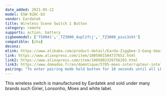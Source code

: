 ```yaml
---
date_added: 2021-05-12
model: ESW-0ZAC-EU
vendor: Eardatek
title: Wireless Scene Switch 1 Button
category: remote
supports: action, battery
zigbeemodel: ['TS0041','_TZ3000_4upl1fcj','_TZ3000_pzui3skt']
compatible: [zha]
deconz: 
mlink: https://www.alibaba.com/product-detail/Earda-Ziggbee-3-Gang-Smart-Wall_1600101179511.html
link: https://www.aliexpress.com/item/1005001504737652.html
link2: https://www.aliexpress.com/item/1005002326756203.html
link3: https://www.domadoo.fr/en/domotique/5785-moes-interrupteur-intelligent-sans-fil-zigbee-1-bouton.html
pairing: "To enter pairing mode hold button for 10 seconds until all LEDs start flashing."
---
```

This wireless switch is manufactured by Eardatek and sold under many brands such Girier, Lonsonho, Moes and white label. 
